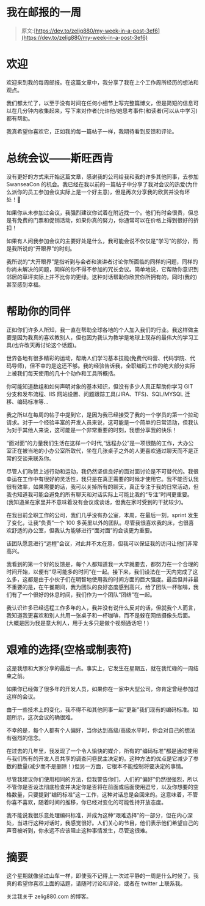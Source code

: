 # 我在邮报的一周

> 原文:[https://dev.to/zelig880/my-week-in-a-post-3ef6](https://dev.to/zelig880/my-week-in-a-post-3ef6)

# 欢迎

欢迎来到我的每周邮报。在这篇文章中，我分享了我在上个工作周所经历的想法和观点。

我们都太忙了，以至于没有时间在任何小细节上写完整篇博文，但是简短的信息可以在几分钟内收集起来，写下来对作者(允许他/她思考事件)和读者(可以从中学习)都有帮助。

我真希望你喜欢它，正如我的每一篇帖子一样，我期待看到反馈和评论。

# 总统会议——斯旺西肯

没有更好的方式来开始这篇文章，感谢我的公司给我和我的许多其他同事，去参加 SwanseaCon 的机会。我已经在我以前的一篇帖子中分享了我对会议的热爱(为什么派你的员工参加会议实际上是一个好主意)，但是再次分享我的欣赏并没有坏处！🙂

如果你从未参加过会议，我强烈建议你试着在附近找一个。他们有时会很贵，但总是有免费的门票和促销活动，如果你真的努力，你通常可以在价格上得到很好的折扣！

如果有人问我参加会议的主要好处是什么，我可能会说不仅仅是“学习”的部分，而是我所说的“开眼界”的时刻。

我所说的“大开眼界”是指听到与会者和演讲者讨论你所面临的同样的问题，同样的你尚未解决的问题，同样的你不得不参加的冗长会议。简单地说，它帮助你意识到邻居的草坪实际上并不比你的更绿。这种对话帮助你欣赏你所拥有的，同时(我的)甚至感到幸福。

# 帮助你的同伴

正如你们许多人所知，我一直在帮助全球各地的个人加入我们的行业。我这样做主要是因为我真的喜欢教别人，但也因为我认为教学是地球上现存的最伟大的学习工具(也许改天再讨论这个话题)。

世界各地有很多精彩的运动，帮助人们学习基本技能(免费代码营、代码学院、代码导师)，但不幸的是这还不够。我的经验告诉我，全职编码工作的绝大部分实际上被我们每天使用的几十个动作和工具所概括。

你可能知道数组和如何声明对象的基本知识，但没有多少人真正帮助你学习 GIT 分支和发布流程、IIS 网站设置、问题跟踪工具(JIRA、TFS)、SQL/MYSQL 迁移、编码标准等…

我之所以在每周的帖子中提到它，是因为我已经接受了我的一个学员的第一个拉动请求。对于一个经验丰富的开发人员来说，这可能是一个简单的日常活动，但我认为对于其他人来说，这可能是一个非常重要的时刻，我想分享我的快乐！

“面对面”的力量我们生活在这样一个时代,“远程办公”是一项很酷的工作，大办公室正在被当地的小办公室所取代，坐在几张桌子之外的人更喜欢通过聊天而不是正常的交谈来联系你。

尽管人们称赞上述行动和运动，我仍然坚信良好的面对面讨论是不可替代的。我很幸运在工作中有很好的灵活性，我只是在真正需要的时候才使用它。我不能否认我很有效率，如果需要的话，我可以关掉所有的聊天，真正专注于我的日常活动，但我也知道我可能会避免的所有聊天和对话实际上可能比我的“专注”时间更重要。(我知道呆在家里并不意味着没有会议或谈话，但我在家时受到的干扰较少)。

在我目前全职工作的公司，我们几乎没有办公室，本周，在最后一刻，sprint 发生了变化，让我“负责”一个 100 多英里以外的团队。尽管我很喜欢我的床，也很喜欢舒适的办公室，但我认为能够进行“面对面”的会谈更为重要。

该团队愿意进行“远程”会议，对此并不太在意，但我可以保证我的访问让他们非常高兴。

我看到的第一个好的反馈是，每个人都知道我一大早就要去，都努力在一个合理的时间开始，以便有“尽可能多的时间”在一起。接下来，我们设法在一天内完成了这么多，这都是由于小伙子们在明智地使用我的时间方面的巨大强度。最后但并非最不重要的是，在午餐期间，我为团队的良好态度感到高兴，给了团队一杯咖啡，我们有了一个很好的休息时间，我们作为一个团队“团结”在一起。

我认识许多已经远程工作多年的人，我并没有说什么反对的话，但就我个人而言，我知道我更喜欢和别人共用一张桌子和一杯咖啡，而不是躲在网络摄像头后面。(大概是因为我是意大利人，用手太多只是做个视频通话吧！)

# 艰难的选择(空格或制表符)

这是我想和大家分享的最后一点。事实上，它发生在星期五，就在我忙碌的一周结束之前。

如果你已经做了很多年的开发人员，如果你在一家中大型公司，你肯定曾经参加过这样的会议。

由于一些技术上的变化，我不得不和其他同事一起“更新”我们现有的编码标准。如题所示，这次会议的确很难。

不幸的是，每个人都有个人偏好，当你达到高级/高级水平时，你会对自己的想法有强烈的信念。

在过去的几年里，我发现了一个令人愉快的媒介，所有的“编码标准”都是通过使用与我们所有的开发人员共享的调查问卷民主决定的。这种方法的优点是它减少了参数的数量(减少而不是删除！)但另一方面，它根本不能控制将要决定的事情。

尽管我建议你们使用相同的方法，但我警告你们，人们的“偏好”仍然很强烈，所以不管你是否设法彻底检查并决定你是否将在前面或后面使用逗号，以及你想要的空格数量，只要提到“编码标准”这一工作，这种对话总是会回来的。这意味着，不管你喜不喜欢，随着时间的推移，你已经对变化的可能性持开放态度。

我不能说我很乐意处理编码标准，并成为这种“艰难选择”的一部分，但在内心深处，当进行这种对话时，我感觉很好。人们关心的节目，他们表示他们希望自己的声音被听到，你永远不应该阻止这种事情发生，尽管这很难。

# 摘要

这个星期就像坐过山车一样，即使我不记得上一次过平静的一周是什么时候了。我真的希望你喜欢上面的话题，请随时讨论和评论，或者在 twitter 上联系我。

关注我关于 zelig880.com 的博客。